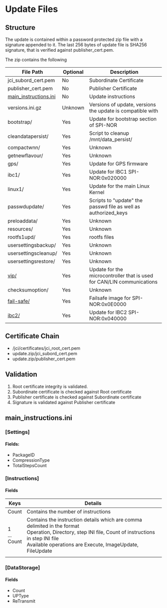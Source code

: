 # Update Files

## Structure
The update is contained within a password protected zip file with a signature appended to it. The last 256 bytes of update file is SHA256 signature, that is verified against publisher_cert.pem.

The zip contains the following

| File Path                                     | Optional | Description                                                            |
| --------------------------------------------- | -------- | ---------------------------------------------------------------------- |
| jci_subord_cert.pem                           | No       | Subordinate Certificate                                                |
| publisher_cert.pem                            | No       | Publisher Certificate                                                  |
| [main_instructions.ini](#maininstructionsini) | No       | Update instructions                                                    |
| versions.ini.gz                               | Unknown  | Versions of update, versions the update is compatible with             |
| bootstrap/                                    | Yes      | Update for bootstrap section of SPI-NOR                                |
| cleandatapersist/                             | Yes      | Script to cleanup /mnt/data_persist/                                   |
| compactwnn/                                   | Yes      | Unknown                                                                |
| getnewflavour/                                | Yes      | Unknown                                                                |
| gps/                                          | Yes      | Update for GPS firmware                                                |
| ibc1/                                         | Yes      | Update for IBC1 SPI-NOR:0x020000                                       |
| linux1/                                       | Yes      | Update for the main Linux Kernel                                       |
| passwdupdate/                                 | Yes      | Scripts to "update" the passwd file as well as authorized_keys         |
| preloaddata/                                  | Yes      | Unknown                                                                |
| resources/                                    | Yes      | Unknown                                                                |
| rootfs1upd/                                   | Yes      | rootfs files                                                           |
| usersettingsbackup/                           | Yes      | Unknown                                                                |
| usersettingscleanup/                          | Yes      | Unknown                                                                |
| usersettingsrestore/                          | Yes      | Unknown                                                                |
| [vip/](hardware.md#vip)                       | Yes      | Update for the microcontroller that is used for CAN/LIN communications |
| checksumoption/                               | Yes      | Unknown                                                                |
| [fail-safe/](failsafe-boot.md)                | Yes      | Failsafe image for SPI-NOR:0x0E0000                                    |
| [ibc2/](failsafe-boot.md)                     | Yes      | Update for IBC2 SPI-NOR:0x040000                                       |







## Certificate Chain
- /jci/certificates/jci_root_cert.pem
- update.zip/jci_subord_cert.pem
- update.zip/publisher_cert.pem


## Validation
1. Root certificate integrity is validated.
2. Subordinate certificate is checked against Root certificate
3. Publisher certificate is checked against Subordinate certificate
4. Signature is validated against Publisher certificate


## main_instructions.ini

### [Settings]
#### Fields:
- PackageID
- CompressionType
- TotalStepsCount

### [Instructions]
#### Fields

| Keys                    | Details                                                                                                                                                                                                                                           |
| ----------------------- | ------------------------------------------------------------------------------------------------------------------------------------------------------------------------------------------------------------------------------------------------- |
| Count                   | Contains the number of instructions                                                                                                                                                                                                               |
| 1 <br/> ... <br/> Count | Contains the instruction details which are comma delimited in the format <br/>                          Operation, Directory, step INI file, Count of instructions in step INI file <br>Available operations are Execute, ImageUpdate, FileUpdate |
|                         |



### [DataStorage]
#### Fields
- Count
- UPType
- ReTransmit


